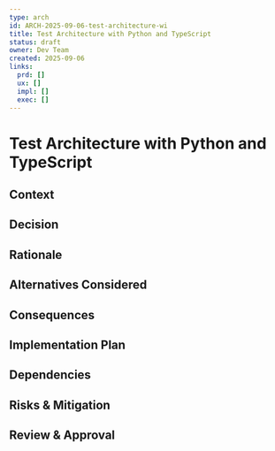 ```yaml
---
type: arch
id: ARCH-2025-09-06-test-architecture-wi
title: Test Architecture with Python and TypeScript
status: draft
owner: Dev Team
created: 2025-09-06
links:
  prd: []
  ux: []
  impl: []
  exec: []
---
```


# Test Architecture with Python and TypeScript

## Context
<!-- What is the background and context for this architecture? -->

## Decision
<!-- What architectural decision are we making? -->

## Rationale
<!-- Why did we choose this approach? -->

## Alternatives Considered
<!-- What other options did we evaluate? -->

## Consequences
<!-- What are the positive and negative consequences? -->

## Implementation Plan
<!-- How will this be implemented? -->

## Dependencies
<!-- What does this architecture depend on? -->

## Risks & Mitigation
<!-- What could go wrong and how will we handle it? -->

## Review & Approval
<!-- Who needs to review and approve this architecture? -->